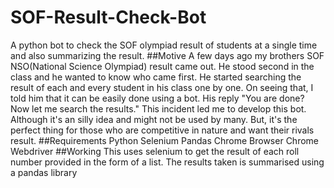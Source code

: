 # SOF-Result-Check-Bot
A python bot to check the SOF olympiad result of students at a single time and also summarizing the result. 
##Motive
A few days ago my brothers SOF NSO(National Science Olympiad) result came out. He stood second in the class and he wanted to know who came first. He started searching the result of each and every student in his class one by one. On seeing that, I told him that it can be easily done using a bot. His reply "You are done? Now let me search the results."
This incident led me to develop this bot. Although it's an silly idea and might not be used by many. But, it's the perfect thing for those who are competitive in nature and want their rivals result. 
##Requirements
Python
Selenium
Pandas
Chrome Browser
Chrome Webdriver
##Working
This uses selenium to get the result of each roll number provided in the form of a list. The results taken is summarised using a pandas library
